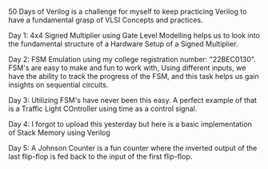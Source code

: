 50 Days of Verilog is a challenge for myself to keep practicing Verilog to have a fundamental grasp of VLSI Concepts and practices.

Day 1: 4x4 Signed Multiplier using Gate Level Modelling helps us to look into the fundamental structure of a Hardware Setup of a Signed Multiplier. 

Day 2: FSM Emulation using my college registration number: "22BEC0130". FSM's are easy to make and fun to work with, Using different inputs, we have the ability to track the progress of the FSM, and this task helps us gain insights on sequential circuits.

Day 3: Utilizing FSM's have never been this easy. A perfect example of that is a Traffic Light COntroller using time as a control signal. 

Day 4: I forgot to upload this yesterday but here is a basic implementation of Stack Memory using Verilog

Day 5: A Johnson Counter is a fun counter where the inverted output of the last flip-flop is fed back to the input of the first flip-flop.